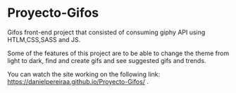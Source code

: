 # Proyecto-Gifos

Gifos front-end project that consisted of consuming giphy API using HTLM,CSS,SASS and JS.

Some of the features of this project are to be able to change the theme from light to dark, find and create gifs and see suggested gifs and trends.

You can watch the site working on the following link: 
https://danielpereiraa.github.io/Proyecto-Gifos/
.

